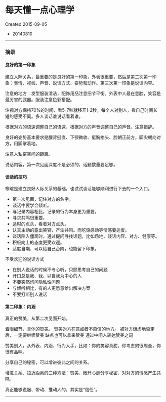 # 每天懂一点心理学
Created 2015-09-05

+ 20140810

***

### 摘录

#### 良好的第一印象

建立人际关系，最重要的是良好的第一印象，外表很重要，然后是第二次第一印象：表情、视线、声音、说话方式、姿势和动作。第三次第一印象是说话内容。

注意的地方：发型服装清洁，配饰用品注意细节平衡。外表中人最在意脸，笑容是最厉害的武器。服装注意色彩搭配。

注视对方保持70%的时间，看5-7秒就移开1-2秒，每个人对别人，看自己时间长短的感受不同。多人谈话谁说话看着谁。

根据对方的语速调整自己的语速，根据对方的声音调整自己的声音。注意措辞。

良好的姿势基本要求是腰背挺直、下颚微收、挺胸抬头、脸朝正前方。脚尖朝向对方，用脚掌着地。

注意人私密空间的距离。

说话内容，第一次见面深度不是必须的，话题数量要足够。

#### 谈话的技巧

寒暄是建立良好人际关系的基础，也试试谈话能够顺利进行下去的一个入口。

+ 第一次见面，记住对方的名字。
+ 谈话中要学会倾听。
+ 与记录内容相比，记录的行为本身更为重要。
+ 寻求共鸣很重要。
+ 适时的点头，看着对方点头。
+ 认真主动的露出笑容，产生共鸣。而吃惊感动等情感要适度。
+ 谈话陷入僵局时，通过提问寻找话题，比如场地、谈话内容、对方、健康等。
+ 积极向上的态度更受欢迎。
+ 适度自嘲，可以给自己台阶，也能留下印象。

不受欢迎的说话方式

+ 在别人说话的时候不专心听，只顾思考自己的问题
+ 开口总是我、我，以自我为中心的人
+ 不要突然询问隐私性问题
+ 与倾听相比，有的人更愿意给出解决方案
+ 不要打断别人说话

#### 第二印象：内涵

真正的赞美，从第二次见面开始。

着眼细节，具体的赞美。
赞美对方在意或者不自信的地方。
被对方谦虚地否定后，一定要继续赞美
缺点也可以拿来赞美
通过中间人转达赞美之词

赞美别人，从外表、内涵、行为入手，比如：你的笑容真甜，你考虑的很周全，你很有品味。

分享自己的秘密，可以增进彼此之间的关系。

增进关系、拉近距离的三种方法：赞美、敞开心扉分享秘密、对对方的情感产生共鸣。

真正能够说服、带动、推动人的，其实是“信任”。

***